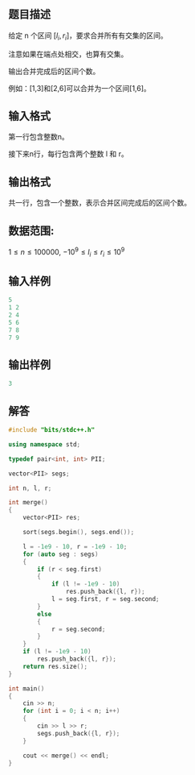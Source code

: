## **题目描述**

给定 n 个区间 $[l_i,r_i]$，要求合并所有有交集的区间。

注意如果在端点处相交，也算有交集。

输出合并完成后的区间个数。

例如：[1,3]和[2,6]可以合并为一个区间[1,6]。

## **输入格式**

第一行包含整数n。

接下来n行，每行包含两个整数 l 和 r。

## **输出格式**
共一行，包含一个整数，表示合并区间完成后的区间个数。

## **数据范围**:
$1≤n≤100000,$
$−10^9≤l_i≤r_i≤10^9$

## **输入样例**
```c++
5
1 2
2 4
5 6
7 8
7 9
```

## **输出样例**
```c++
3
```

## **解答**
```c++
#include "bits/stdc++.h"

using namespace std;

typedef pair<int, int> PII;

vector<PII> segs;

int n, l, r;

int merge()
{
    vector<PII> res;

    sort(segs.begin(), segs.end());

    l = -1e9 - 10, r = -1e9 - 10;
    for (auto seg : segs)
    {
        if (r < seg.first)
        {
            if (l != -1e9 - 10)
                res.push_back({l, r});
            l = seg.first, r = seg.second;
        }
        else
        {
            r = seg.second;
        }
    }
    if (l != -1e9 - 10)
        res.push_back({l, r});
    return res.size();
}

int main()
{
    cin >> n;
    for (int i = 0; i < n; i++)
    {
        cin >> l >> r;
        segs.push_back({l, r});
    }

    cout << merge() << endl;
}
```